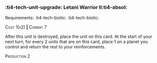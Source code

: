 ### :ti4-tech-unit-upgrade: **Letani Warrior II**:ti4-absol:

Requirements: :ti4-tech-biotic: :ti4-tech-biotic:

<span style="font-variant:small-caps;">Cost 1(x2)</span> __|__ <span style="font-variant:small-caps;">Combat 7</span>

After this unit is destroyed, place the unit on this card.
At the start of your next turn, for every 2 units that are on this card, place 1 on a planet you control and return the rest to your reinforcements.

<span style="font-variant:small-caps;">Production</span> 2
